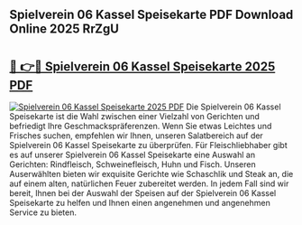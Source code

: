 ## Spielverein 06 Kassel Speisekarte PDF Download Online 2025 RrZgU

# <h2><a href="http://gca444z.nevu.top/?p=Spielverein+06+Kassel+Speisekarte">🔗 👉🔴 Spielverein 06 Kassel Speisekarte 2025 PDF</a></h2>

[![Spielverein 06 Kassel Speisekarte 2025 PDF](https://i.imgur.com/dBaPXMq.png)](http://gca444z.nevu.top/?p=Spielverein+06+Kassel+Speisekarte)
Die Spielverein 06 Kassel Speisekarte ist die Wahl zwischen einer Vielzahl von Gerichten und befriedigt Ihre Geschmackspräferenzen. Wenn Sie etwas Leichtes und Frisches suchen, empfehlen wir Ihnen, unseren Salatbereich auf der Spielverein 06 Kassel Speisekarte zu überprüfen. Für Fleischliebhaber gibt es auf unserer Spielverein 06 Kassel Speisekarte eine Auswahl an Gerichten: Rindfleisch, Schweinefleisch, Huhn und Fisch. Unseren Auserwählten bieten wir exquisite Gerichte wie Schaschlik und Steak an, die auf einem alten, natürlichen Feuer zubereitet werden. In jedem Fall sind wir bereit, Ihnen bei der Auswahl der Speisen auf der Spielverein 06 Kassel Speisekarte zu helfen und Ihnen einen angenehmen und angenehmen Service zu bieten.
